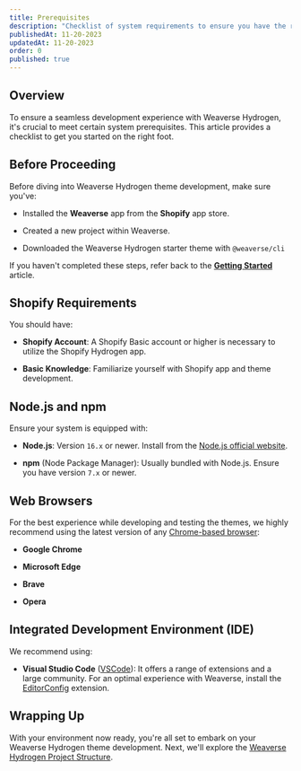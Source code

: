 ```yaml
---
title: Prerequisites
description: "Checklist of system requirements to ensure you have the right environment for smooth and seamless development with."
publishedAt: 11-20-2023
updatedAt: 11-20-2023
order: 0
published: true
---
```


Overview
--------

To ensure a seamless development experience with Weaverse Hydrogen, it's crucial to meet certain system prerequisites.
This article provides a checklist to get you started on the right foot.

Before Proceeding
-----------------

Before diving into Weaverse Hydrogen theme development, make sure you've:

* Installed the **Weaverse** app from the **Shopify** app store.

* Created a new project within Weaverse.

* Downloaded the Weaverse Hydrogen starter theme with `@weaverse/cli`

If you haven't completed these steps, refer back to the
**[Getting Started](/docs/hydrogen/getting-started)** article.

Shopify Requirements
--------------------

You should have:

* **Shopify Account**: A Shopify Basic account or higher is necessary to utilize the Shopify Hydrogen app.

* **Basic Knowledge**: Familiarize yourself with Shopify app and theme development.

Node.js and npm
---------------

Ensure your system is equipped with:

* **Node.js**: Version `16.x` or newer. Install from the [Node.js official website](https://nodejs.org).

* **npm** (Node Package Manager): Usually bundled with Node.js. Ensure you have version `7.x` or newer.

Web Browsers
------------

For the best experience while developing and testing the themes, we highly recommend using the latest version of
any [Chrome-based browser](https://www.google.com/search?q=chrome+based+web+browsers):

* **Google Chrome**

* **Microsoft Edge**

* **Brave**

* **Opera**

Integrated Development Environment (IDE)
----------------------------------------

We recommend using:

* **Visual Studio Code** ([VSCode](https://code.visualstudio.com/)): It offers a range of extensions and a large
  community. For an optimal experience with Weaverse, install
  the [EditorConfig](https://marketplace.visualstudio.com/items?itemName=EditorConfig.EditorConfig) extension.

Wrapping Up
-----------

With your environment now ready, you're all set to embark on your Weaverse Hydrogen theme development. Next, we'll
explore the [Weaverse Hydrogen Project Structure](https://weaverse.io/docs/guides/8321058-project-structure).

